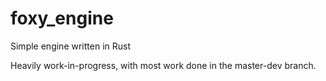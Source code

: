 # foxy_engine
 Simple engine written in Rust
 
 Heavily work-in-progress, with most work done in the master-dev branch.
